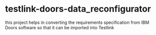 # testlink-doors-data_reconfigurator
this project helps in converting the requirements specification from IBM Doors software so that it can be imported into Testlink
